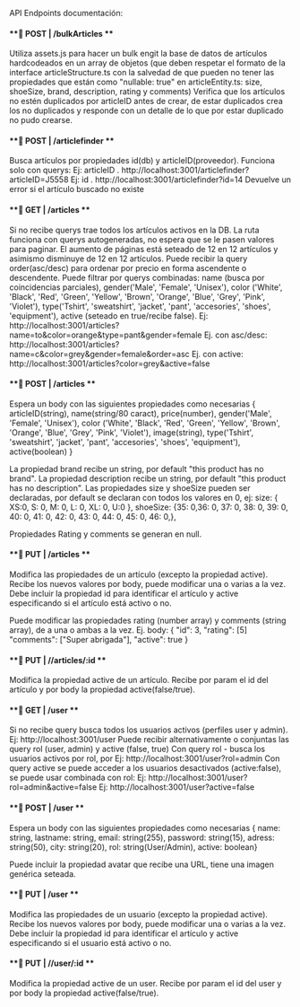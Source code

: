 API Endpoints documentación:

#### **📍 POST | /bulkArticles **

Utiliza assets.js para hacer un bulk engit la base de datos de artículos hardcodeados en un array de objetos (que deben respetar el formato de la interface articleStructure.ts con la salvedad de que pueden no tener las propiedades que están como "nullable: true" en articleEntity.ts: size, shoeSize, brand, description, rating y comments)
Verifica que los artículos no estén duplicados por articleID antes de crear, de estar duplicados crea los no duplicados y responde con un detalle de lo que por estar duplicado no pudo crearse.

#### **📍 POST | /articlefinder **

Busca artículos por propiedades id(db) y articleID(proveedor). Funciona solo con querys:
Ej: articleID . http://localhost:3001/articlefinder?articleID=J5558
Ej: id . http://localhost:3001/articlefinder?id=14
Devuelve un error si el artículo buscado no existe

#### **📍 GET | /articles **
Si no recibe querys trae todos los artículos activos en la DB.
La ruta funciona con querys autogeneradas, no espera que se le pasen valores para paginar. El aumento de páginas está seteado de 12 en 12 artículos y asimismo disminuye de 12 en 12 artículos.
Puede recibir la query order(asc/desc) para ordenar por precio en forma ascendente o descendente.
Puede filtrar por querys combinadas: name (busca por coincidencias parciales), gender('Male', 'Female', 'Unisex'), color ('White', 'Black', 'Red', 'Green', 'Yellow', 'Brown', 'Orange', 'Blue', 'Grey', 'Pink', 'Violet'), type('Tshirt', 'sweatshirt', 'jacket', 'pant', 'accesories', 'shoes', 'equipment'), active (seteado en true/recibe false).
Ej: http://localhost:3001/articles?name=to&color=orange&type=pant&gender=female
Ej. con asc/desc: http://localhost:3001/articles?name=c&color=grey&gender=female&order=asc
Ej. con active: http://localhost:3001/articles?color=grey&active=false

#### **📍 POST | /articles **

Espera un body con las siguientes propiedades como necesarias { articleID(string), name(string/80 caract), price(number), gender('Male', 'Female', 'Unisex'), color ('White', 'Black', 'Red', 'Green', 'Yellow', 'Brown', 'Orange', 'Blue', 'Grey', 'Pink', 'Violet'), image(string), type('Tshirt', 'sweatshirt', 'jacket', 'pant', 'accesories', 'shoes', 'equipment'), active(boolean) }

La propiedad brand recibe un string, por default "this product has no brand".
La propiedad description recibe un string, por default "this product has no description".
Las propiedades size y shoeSize pueden ser declaradas, por default se declaran con todos los valores en 0, ej:
size: { XS:0, S: 0, M: 0, L: 0, XL: 0, U:0 },
shoeSize: {35: 0,36: 0, 37: 0, 38: 0, 39: 0, 40: 0, 41: 0, 42: 0, 43: 0, 44: 0, 45: 0, 46: 0,},

Propiedades Rating y comments se generan en null.

#### **📍 PUT | /articles **

Modifica las propiedades de un artículo (excepto la propiedad active). 
Recibe los nuevos valores por body, puede modificar una o varias a la vez.
Debe incluir la propiedad id para identificar el artículo y active especificando si el artículo está activo o no.

Puede modificar las propiedades rating (number array) y comments (string array), de a una o ambas a la vez.
Ej. body: {
  "id": 3,
  "rating": [5]
  "comments": ["Super abrigada"],
  "active": true
}

#### **📍 PUT | //articles/:id **

Modifica la propiedad active de un artículo. Recibe por param el id del artículo y por body la propiedad active(false/true).

#### **📍 GET | /user **

Si no recibe query busca todos los usuarios activos (perfiles user y admin). Ej: http://localhost:3001/user
Puede recibir alternativamente o conjuntas las query rol (user, admin) y active (false, true)
Con query rol - busca los usuarios activos por rol, por Ej: http://localhost:3001/user?rol=admin
Con query active se puede acceder a los usuarios desactivados (active:false), se puede usar combinada con rol:
Ej: http://localhost:3001/user?rol=admin&active=false
Ej: http://localhost:3001/user?active=false

#### **📍 POST | /user **

Espera un body con las siguientes propiedades como necesarias { name: string, lastname: string, email: string(255), password: string(15), adress: string(50), city: string(20), rol: string(User/Admin), active: boolean}

Puede incluir la propiedad avatar que recibe una URL, tiene una imagen genérica seteada.

#### **📍 PUT | /user **

Modifica las propiedades de un usuario (excepto la propiedad active). 
Recibe los nuevos valores por body, puede modificar una o varias a la vez.
Debe incluir la propiedad id para identificar el artículo y active especificando si el usuario está activo o no.

#### **📍 PUT | //user/:id **

Modifica la propiedad active de un user. Recibe por param el id del user y por body la propiedad active(false/true).
